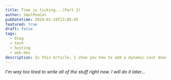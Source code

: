 ```yaml
---
title: Time is ticking...(Part 2)
author: SmolPeaCat
pubDatetime: 2024-01-19T23:05:45
featured: true
draft: false
tags:
  - blog
  - tech
  - hosting
  - web-dev
description: In this Article, I show you how to add a dynamic cout down timer for you web app using React ! (Coming soon)
---
```


_I'm way too tired to write all of the stuff right now. I will do it later..._
